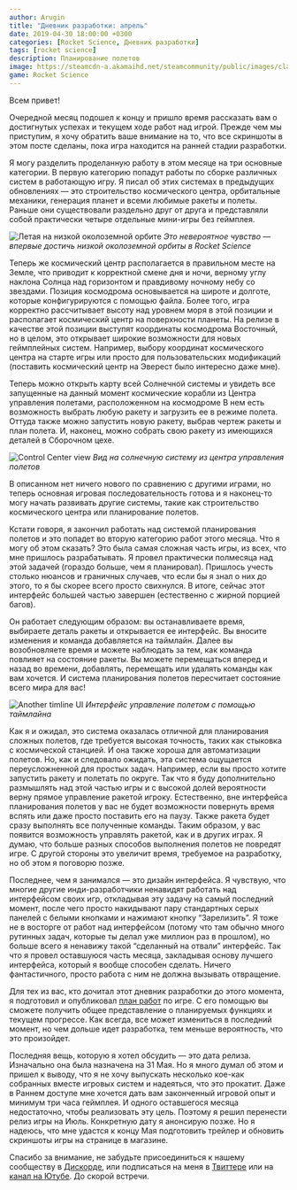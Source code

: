 ```yaml
---
author: Arugin
title: "Дневник разработки: апрель"
date: 2019-04-30 18:00:00 +0300
categories: [Rocket Science, Дневник разработки]
tags: [rocket science]
description: Планирование полетов
image: https://steamcdn-a.akamaihd.net/steamcommunity/public/images/clans/34094219/99a46c1214939a7a65368e431ecb68363d446b6b.png
game: Rocket Science
---
```

Всем привет!

Очередной месяц подошел к концу и пришло время рассказать вам о достигнутых успехах и текущем ходе работ над игрой. Прежде чем мы приступим, я хочу обратить ваше внимание на то, что все скриншоты в этом посте сделаны, пока игра находится на ранней стадии разработки.

Я могу разделить проделанную работу в этом месяце на три основные категории. В первую категорию попадут работы по сборке различных систем в работающую игру. Я писал об этих системах в предыдущих обновлениях — это строительство космического центра, орбитальные механики, генерация планет и всеми любимые ракеты и полеты. Раньше они существовали раздельно друг от друга и представляли собой практически четыре отдельные мини-игры без геймплея.

![Летая на низкой околоземной орбите](https://steamcdn-a.akamaihd.net/steamcommunity/public/images/clans/34094219/99a46c1214939a7a65368e431ecb68363d446b6b.png)
_Это невероятное чувство — впервые достичь низкой околоземной орбиты в Rocket Science_

Теперь же космический центр располагается в правильном месте на Земле, что приводит к корректной смене дня и ночи, верному углу наклона Солнца над горизонтом и правдивому ночному небу со звездами. Позиция космодрома основывается на широте и долготе, которые конфигурируются с помощью файла. Более того, игра корректно рассчитывает высоту над уровнем моря в этой позиции и располагает космический центр на поверхности планеты. На релизе в качестве этой позиции выступят координаты космодрома Восточный, но в целом, это открывает широкие возможности для новых геймплейных систем. Например, выбору координат космического центра на старте игры или просто для пользовательских модификаций (поставить космический центр на Эверест было интересно даже мне).

Теперь можно открыть карту всей Солнечной системы и увидеть все запущенные на данный момент космические корабли из Центра управления полетами, расположенном на космодроме В нем есть возможность выбрать любую ракету и загрузить ее в режиме полета. Оттуда также можно запустить новую ракету, выбрав чертеж ракеты и план полета. И, наконец, можно собрать свою ракету из имеющихся деталей в Сборочном цехе.

![Control Center view](https://steamcdn-a.akamaihd.net/steamcommunity/public/images/clans/34094219/e297b165dc6116b568b41b506164ec2d44395946.png)
_Вид на солнечную систему из центра управления полетов_

В описанном нет ничего нового по сравнению с другими играми, но теперь основная игровая последовательность готова и я наконец-то могу начать развивать другие системы, такие как строительство космического центра или планирование полетов.

Кстати говоря, я закончил работать над системой планирования полетов и это попадет во вторую категорию работ этого месяца. Что я могу об этом сказать? Это была самая сложная часть игры, из всех, что мне пришлось разрабатывать. Я провел практически полмесяца над этой задачей (гораздо больше, чем я планировал). Пришлось учесть столько нюансов и граничных случаев, что если бы я знал о них до этого, то я бы скорее всего просто свихнулся. В итоге, сейчас этот интерфейс большей частью завершен (естественно с жирной порцией багов).

Он работает следующим образом: вы останавливаете время, выбираете деталь ракеты и открывается ее интерфейс. Вы вносите изменения и команда добавляется на таймлайн. Далее вы возобновляете время и можете наблюдать за тем, как команда повлияет на состояние ракеты. Вы можете перемещаться вперед и назад во времени, добавлять, перемещать или удалять команды как вам хочется. И система планирования полетов пересчитает состояние всего мира для вас!

![Another timline UI](https://steamcdn-a.akamaihd.net/steamcommunity/public/images/clans/34094219/74d4e0213f622f9e043e7be5759e5983ed8db656.png)
_Интерфейс управление полетом с помощью таймлайна_

Как я и ожидал, это система оказалась отличной для планирования сложных полетов, где требуется высокая точность, таких как стыковка с космической станцией. И она также хороша для автоматизации полетов. Но, как и следовало ожидать, эта система ощущается переусложненной для простых задач. Например, если вы просто хотите запустить ракету и полетать по округе. Так что я буду дополнительно размышлять над этой частью игры и с высокой долей вероятности верну прямое управление ракетой игроку. Естественно, вне интерфейса планирования полетов у вас не будет возможности повернуть время вспять или даже просто поставить его на паузу. Также ракета будет сразу выполнять все полученные команды. Таким образом, у вас появится возможность управлять ракетой, как и в других играх. Я думаю, что больше разных способов выполнения полетов не повредят игре. С другой стороны это увеличит время, требуемое на разработку, но об этом я поговорю позже.

Последнее, чем я занимался — это дизайн интерфейса. Я чувствую, что многие другие инди-разработчики ненавидят работать над интерфейсом своих игр, откладывая эту задачу на самый последний момент, после чего просто накидывают пару стандартных серых панелей с белыми кнопками и нажимают кнопку “Зарелизить”. Я тоже не в восторге от работ над интерфейсом (потому что там обычно много рутинных задач, которые ты делал уже миллион раз в прошлом), но больше всего я ненавижу такой “сделанный на отвали” интерфейс. Так что я провел оставшуюся часть месяца, закладывая основу лучшего интерфейса, который я вообще способен сделать. Ничего фантастичного, просто работа с ним не должна вызывать отвращение.

Для тех из вас, кто дочитал этот дневник разработки до этого момента, я подготовил и опубликовал [план работ](https://trello.com/b/7H6nY5L6/hdyliem-development-roadmap) по игре. С его помощью вы сможете получить общее представление о планируемых функциях и текущем прогрессе. Как всегда, все может измениться в последний момент, но чем дольше идет разработка, тем меньше вероятность, что это произойдет.

Последняя вещь, которую я хотел обсудить — это дата релиза. Изначально она была назначена на 31 Мая. Но я много думал об этом и пришел к выводу, что я не хочу выпускать несколько кое-как собранных вместе игровых систем и надеяться, что это прокатит. Даже в Раннем доступе мне хочется дать вам законченный игровой опыт и минимум три часа геймплея. И одного оставшегося месяца недостаточно, чтобы реализовать эту цель. Поэтому я решил перенести релиз игры на Июль. Конкретную дату я анонсирую позже. Но я надеюсь, что мне удастся к концу Мая подготовить трейлер и обновить скриншоты игры на странице в магазине.

Спасибо за внимание, не забудьте присоединиться к нашему сообществу в [Дискорде](https://discord.gg/unbegames), или подписаться на меня в [Твиттере](https://twitter.com/unbeGames) или на [канал на Ютубе](https://www.youtube.com/unbeGames). До скорой встречи.
